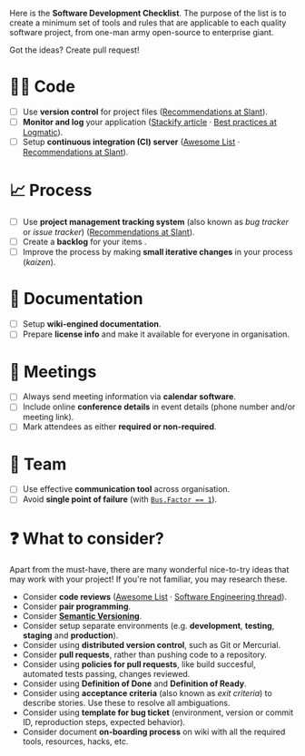 Here is the **Software Development Checklist**. The purpose of the list is to create a minimum set of tools and rules that are applicable to each quality software project, from one-man army open-source to enterprise giant.

Got the ideas? Create pull request!

# 👩‍💻 Code

* [ ] Use **version control** for project files ([Recommendations at Slant](https://www.slant.co/topics/370/~best-version-control-systems)).
* [ ] **Monitor and log** your application ([Stackify article](https://stackify.com/monitor-software-deployment/) · [Best practices at Logmatic](https://logmatic.io/blog/beyond-application-monitoring-discover-logging-best-practices/)).
* [ ] Setup **continuous integration (CI) server** ([Awesome List](https://github.com/ciandcd/awesome-ciandcd) · [Recommendations at Slant](https://www.slant.co/topics/799/~best-continuous-integration-tools)).

# 📈 Process

* [ ] Use **project management tracking system** (also known as *bug tracker* or *issue tracker*) ([Recommendations at Slant](https://www.slant.co/topics/3185/~project-management-tools)).
* [ ] Create a **backlog** for your items .
* [ ] Improve the process by making **small iterative changes** in your process (*kaizen*).

# 📃 Documentation

* [ ] Setup **wiki-engined documentation**.
* [ ] Prepare **license info** and make it available for everyone in organisation.

# 📆 Meetings

* [ ] Always send meeting information via **calendar software**.
* [ ] Include online **conference details** in event details (phone number and/or meeting link).
* [ ] Mark attendees as either **required or non-required**.

# 💬 Team

* [ ] Use effective **communication tool** across organisation.
* [ ] Avoid **single point of failure** (with [`Bus.Factor == 1`](https://en.wikipedia.org/wiki/Bus_factor)).

# ❓ What to consider?

Apart from the must-have, there are many wonderful nice-to-try ideas that may work with your project! If you're not familiar, you may research these.

* Consider **code reviews** ([Awesome List](https://github.com/joho/awesome-code-review) · [Software Engineering thread](https://softwareengineering.stackexchange.com/questions/255944/what-is-the-purpose-of-a-code-review)).
* Consider **pair programming**.
* Consider **[Semantic Versioning](https://semver.org/)**.
* Consider setup separate environments (e.g. **development**, **testing**, **staging** and **production**).
* Consider using **distributed version control**, such as Git or Mercurial.
* Consider **pull requests**, rather than pushing code to a repository.
* Consider using **policies for pull requests**, like build succesful, automated tests passing, changes reviewed.
* Consider using **Definition of Done** and **Definition of Ready**.
* Consider using **acceptance criteria** (also known as *exit criteria*) to describe stories. Use these to resolve all ambiguations.
* Consider using **template for bug ticket** (environment, version or commit ID, reproduction steps, expected behavior).
* Consider document **on-boarding process** on wiki with all the required tools, resources, hacks, etc.
